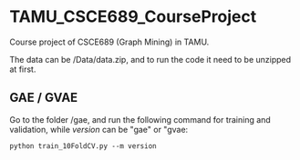 # TAMU_CSCE689_CourseProject
Course project of CSCE689 (Graph Mining) in TAMU.

The data can be /Data/data.zip, and to run the code it need to be unzipped at first.

## GAE / GVAE
Go to the folder /gae, and run the following command for training and validation, while *version* can be "gae" or "gvae:

```
python train_10FoldCV.py --m version
```


